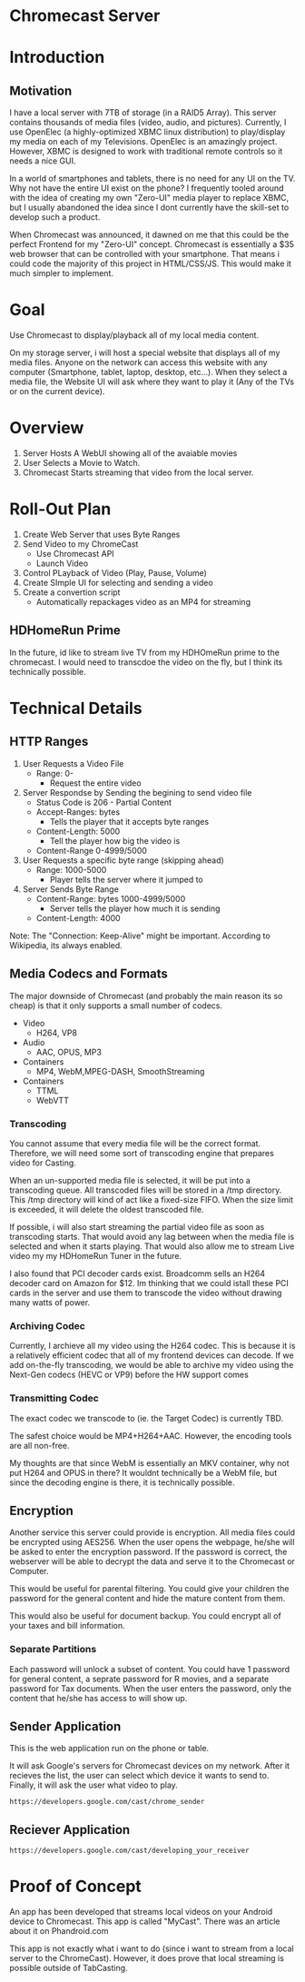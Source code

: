 Chromecast Server
=================

# Introduction

## Motivation
I have a local server with 7TB of storage (in a RAID5 Array).  This server contains thousands of media files (video, audio, and pictures).  Currently, I use OpenElec (a highly-optimized XBMC linux distribution) to play/display my media on each of my Televisions.  OpenElec is an amazingly project.  However, XBMC is designed to work with traditional remote controls so it needs a nice GUI.  

In a world of smartphones and tablets, there is no need for any UI on the TV.  Why not have the entire UI exist on the phone?  I frequently tooled around with the idea of creating my own "Zero-UI" media player to replace XBMC, but I usually abandoned the idea since I dont currently have the skill-set to develop such a product.  

When Chromecast was announced, it dawned on me that this could be the perfect Frontend for my "Zero-UI" concept.  Chromecast is essentially a $35 web browser that can be controlled with your smartphone.  That means i could code the majority of this project in HTML/CSS/JS.  This would make it much simpler to implement.

# Goal
Use Chromecast to display/playback all of my local media content.

On my storage server, i will host a special website that displays all of my media files.  Anyone on the network can access this website with any computer (Smartphone, tablet, laptop, desktop, etc...).  When they select a media file, the Website UI will ask where they want to play it (Any of the TVs or on the current device).  


# Overview
1. Server Hosts A WebUI showing all of the avaiable movies
2. User Selects a Movie to Watch.  
3. Chromecast Starts streaming that video from the local server.  

# Roll-Out Plan
1. Create Web Server that uses Byte Ranges
2. Send Video to my ChromeCast
    * Use Chromecast API
    * Launch Video
3. Control PLayback of Video (Play, Pause, Volume)
4. Create SImple UI for selecting and sending a video
5. Create a convertion script
    * Automatically repackages video as an MP4 for streaming


## HDHomeRun Prime
In the future, id like to stream live TV from my HDHOmeRun prime to the chromecast.  I would need to transcdoe the video on the fly, but I think its technically possible.   


# Technical Details 
## HTTP Ranges
1. User Requests a Video File
    * Range: 0-
        * Request the entire video
2. Server Respondse by Sending the begining to send video file
    * Status Code is 206 - Partial Content
    * Accept-Ranges: bytes
        * Tells the player that it accepts byte ranges
    * Content-Length: 5000
        * Tell the player how big the video is
    * Content-Range 0-4999/5000
3. User Requests a specific byte range (skipping ahead)
    * Range: 1000-5000
        * Player tells the server where it jumped to
4. Server Sends Byte Range
    * Content-Range: bytes 1000-4999/5000
        * Server tells the player how much it is sending
    * Content-Length: 4000

Note:  The "Connection: Keep-Alive" might be important.  According to Wikipedia, its always enabled. 

## Media Codecs and Formats

The major downside of Chromecast (and probably the main reason its so cheap) is that it only supports a small number of codecs.  
* Video
    * H264, VP8
* Audio
    * AAC, OPUS, MP3
* Containers
    * MP4, WebM,MPEG-DASH, SmoothStreaming
* Containers
    * TTML
    * WebVTT

### Transcoding
You cannot assume that every media file will be the correct format.  Therefore, we will need some sort of transcoding engine that prepares video for Casting.

When an un-supported media file is selected, it will be put into a transcoding queue.  All transcoded files will be stored in a /tmp directory.  This /tmp directory will kind of act like a fixed-size FIFO.  When the size limit is exceeded, it will delete the oldest transcoded file.

If possible, i will also start streaming the partial video file as soon as transcoding starts.  That would avoid any lag between when the media file is selected and when it starts playing.  That would also allow me to stream Live video my my HDHomeRun Tuner in the future.

I also found that PCI decoder cards exist.  Broadcomm sells an H264 decoder card on Amazon for $12.  Im thinking that we could istall these PCI cards in the server and use them to transcode the video without drawing many watts of power.  

### Archiving Codec
Currently, I archieve all my video using the H264 codec.  This is because it is a relatively efficient codec that all of my frontend devices can decode.  If we add on-the-fly transcoding, we would be able to archive my video using the Next-Gen codecs (HEVC or VP9) before the HW support comes

### Transmitting Codec
The exact codec we transcode to (ie. the Target Codec) is currently TBD.

The safest choice would be MP4+H264+AAC.  However, the encoding tools are all non-free.

My thoughts are that since WebM is essentially an MKV container, why not put H264 and OPUS in there?  It wouldnt technically be a WebM file, but since the decoding engine is there, it is technically possible.  

## Encryption
Another service this server could provide is encryption.  All media files could be encrypted using AES256.  When the user opens the webpage, he/she will be asked to enter the encryption password.  If the password is correct, the webserver will be able to decrypt the data and serve it to the Chromecast or Computer.  

This would be useful for parental filtering.  You could give your children the password for the general content and hide the mature content from them.

This would also be useful for document backup.  You could encrypt all of your taxes and bill information.

### Separate Partitions
Each password will unlock a subset of content.  You could have 1 password for general content, a seprate password for R movies, and a separate password for Tax documents.  When the user enters the password, only the content that he/she has access to will show up.   

## Sender Application
This is the web application run on the phone or table.   

It will ask Google's servers for Chromecast devices on my network.  After it recieves the list, the user can select which device it wants to send to.  Finally, it will ask the user what video to play.

	https://developers.google.com/cast/chrome_sender

## Reciever Application

	https://developers.google.com/cast/developing_your_receiver


# Proof of Concept
An app has been developed that streams local videos on your Android device to Chromecast.  This app is called "MyCast".  There was an article about it on Phandroid.com

This app is not exactly what i want to do (since i want to stream from a local server to the ChromeCast).  However, it does prove that local streaming is possible outside of TabCasting. 
 
